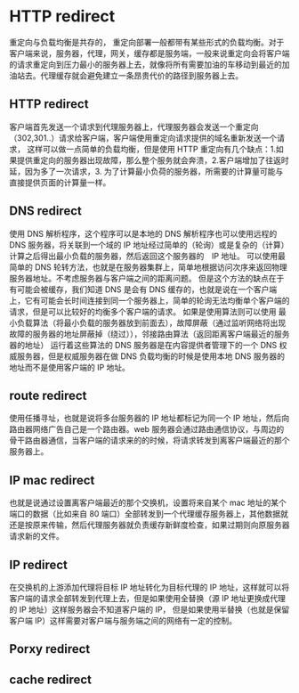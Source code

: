 # HTTP redirect

重定向与负载均衡是共存的， 重定向部署一般都带有某些形式的负载均衡。对于客户端来说，服务器，代理，网关，缓存都是服务端，一般来说重定向会将客户端的请求重定向到压力最小的服务器上去，就像将所有需要加油的车移动到最近的加油站去。代理缓存就会避免建立一条昂贵代价的路径到服务器上去。

## HTTP redirect
客户端首先发送一个请求到代理服务器上，代理服务器会发送一个重定向（302,301..）请求给客户端，客户端使用重定向请求提供的域名重新发送一个请求， 这样可以做一点简单的负载均衡，但是使用 HTTP 重定向有几个缺点：1.如果提供重定向的服务器出现故障，那么整个服务就会奔溃，2.客户端增加了往返时延，因为多了一次请求，3. 为了计算最小负荷的服务器，所需要的计算量可能与直接提供页面的计算量一样。

## DNS redirect
使用 DNS 解析程序，这个程序可以是本地的 DNS 解析程序也可以使用远程的 DNS 服务器，将关联到一个域的 IP 地址经过简单的（轮询）或是复杂的（计算）计算之后得出最小负载的服务器，然后返回这个服务器的　IP 地址。
可以使用最简单的 DNS 轮转方法，也就是在服务器集群上，简单地根据访问次序来返回物理服务器地址。不考虑服务器与客户端之间的距离问题。
但是这个方法的缺点在于有可能会被缓存，我们知道 DNS 是会有 DNS 缓存的，也就是说在一个客户端上，它有可能会长时间连接到同一个服务器上，简单的轮询无法均衡单个客户端的请求，但是可以比较好的均衡多个客户端的请求。
如果是使用算法则可以使用 最小负载算法（将最小负载的服务器放到前面去），故障屏蔽（通过监听网络将出现故障的服务器的地址屏蔽掉（绕过）），邻接路由算法（返回距离客户端最近的服务器的地址）
运行着这些算法的 DNS 服务器是在内容提供者管理下的一个 DNS 权威服务器，但是权威服务器在做 DNS 负载均衡的时候是使用本地 DNS 服务器的地址而不是使用客户端的 IP 地址。

## route redirect
使用任播寻址，也就是说将多台服务器的 IP 地址都标记为同一个 IP 地址，然后向路由器网络广告自己是一个路由器。web 服务器会通过路由通信协议，与周边的骨干路由器通信，当客户端的请求来的的时候，将请求转发到离客户端最近的那个服务器上。

## IP mac redirect
也就是说通过设置离客户端最近的那个交换机，设置将来自某个 mac 地址的某个端口的数据（比如来自 80 端口）全部转发到一个代理缓存服务器上，其他数据就还是按原来传输，然后代理服务器就负责缓存新鲜度检查，如果过期则向原服务器请求新的文件。

## IP redirect
在交换机的上游添加代理将目标 IP 地址转化为目标代理的 IP 地址，这样就可以将客户端的请求全部转发到代理上去，但是如果使用全替换（源 IP 地址更换成代理的 IP 地址）这样服务器会不知道客户端的 IP， 但是如果使用半替换（也就是保留客户端 IP）这样需要对客户端与服务端之间的网络有一定的控制。

## Porxy redirect

## cache redirect
